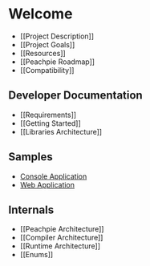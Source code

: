 # Welcome

- [[Project Description]]
- [[Project Goals]]
- [[Resources]]
- [[Peachpie Roadmap]]
- [[Compatibility]]

## Developer Documentation
- [[Requirements]]
- [[Getting Started]]
- [[Libraries Architecture]]

## Samples
- [Console Application](https://github.com/iolevel/peachpie-samples/tree/master/console-application)
- [Web Application](https://github.com/iolevel/peachpie-samples/tree/master/web-application)

## Internals
- [[Peachpie Architecture]]
- [[Compiler Architecture]]
- [[Runtime Architecture]]
- [[Enums]]
